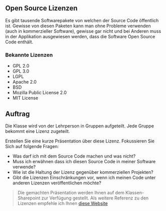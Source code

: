 ## Open Source Lizenzen ##

Es gibt tausende Softwarepakete von welchen der Source Code öffentlich ist. Gewisse von diesen Paketen
kann man ohne Probleme verwenden (auch in kommerzieller Software), gewisse gar nicht und bei Anderen muss
in der Applikation ausgewiesen werden, dass die Software Open Source Code enthält.

### Bekannte Lizenzen ###

- GPL 2.0
- GPL 3.0
- LGPL
- Apache 2.0
- BSD
- Mozilla Public License 2.0
- MIT License

## Auftrag ##

Die Klasse wird von der Lehrperson in Gruppen aufgeteilt. Jede Gruppe bekommt eine Lizenz zugeteilt.

Erstellen Sie eine kurze Präsentation über diese Lizenz. Fokussieren Sie Sich auf folgende Fragen:

- Was darf ich mit dem Source Code machen und was nicht?
- Muss ich erwähnen dass ich diesen Source Code in meiner Software verwende?
- Wie ist die Haltung der Lizenz gegenüber kommerziellen Projekten?
- Gibt die Lizenzen Einschränkungen vor, wenn ich meinen Code unter anderen Lizenzen veröffentlichen möchte?

> Die gemachten Präsentation werden Ihnen auf dem Klassen-Sharepoint zur Verfügung gestellt.
> Als weitere Referenz zu den Lizenzen empfehle ich Ihnen [diese Website](https://choosealicense.com/)